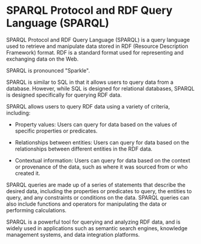 # SPARQL Protocol and RDF Query Language (SPARQL)

SPARQL Protocol and RDF Query Language (SPARQL) is a query language used to retrieve and manipulate data stored in RDF (Resource Description Framework) format. RDF is a standard format used for representing and exchanging data on the Web. 

SPARQL is pronounced "Sparkle".

SPARQL is similar to SQL in that it allows users to query data from a database. However, while SQL is designed for relational databases, SPARQL is designed specifically for querying RDF data.

SPARQL allows users to query RDF data using a variety of criteria, including:

* Property values: Users can query for data based on the values of specific properties or predicates.

* Relationships between entities: Users can query for data based on the relationships between different entities in the RDF data.

* Contextual information: Users can query for data based on the context or provenance of the data, such as where it was sourced from or who created it.

SPARQL queries are made up of a series of statements that describe the desired data, including the properties or predicates to query, the entities to query, and any constraints or conditions on the data. SPARQL queries can also include functions and operators for manipulating the data or performing calculations.

SPARQL is a powerful tool for querying and analyzing RDF data, and is widely used in applications such as semantic search engines, knowledge management systems, and data integration platforms.

